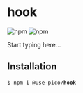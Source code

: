 # hook

![npm](https://img.shields.io/npm/v/%40use-pico%2Fhook)
![npm](https://deno.bundlejs.com/badge?q=@use-pico/hook@^2.0.0&treeshake=[*])

Start typing here...

## Installation

<tabs>
    <tab title="npm">
        <code>$ npm i @use-pico/<b>hook</b></code>
    </tab>
</tabs>
